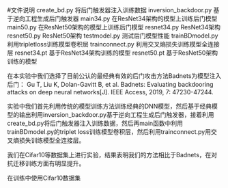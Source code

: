 
#文件说明
create_bd.py  将后门触发器注入训练数据
inversion_backdoor.py  基于逆向工程生成后门触发器
main34.py   在ResNet34架构的模型上训练后门模型
main50.py   在ResNet50架构的模型上训练后门模型
resnet34.py   ResNet34架构
resnet50.py   ResNet50架构
testmodel.py    测试后门模型性能
trainBDmodel.py    利用tripletloss训练模型卷积层
trainconnect.py    利用交叉熵损失训练模型全连接层
resnet34.pt   基于ResNet34架构训练的模型
resnet50.pt   基于ResNet50架构训练的模型

在本实验中我们选择了目前公认的最经典有效的后门攻击方法Badnets为模型注入后门：
Gu T, Liu K, Dolan-Gavitt B, et al. Badnets: Evaluating backdooring attacks on deep neural networks[J]. IEEE Access, 2019, 7: 47230-47244.

实验中我们首先利用传统的模型训练方法训练经典的DNN模型，然后基于经典模型的输出利用inversion_backdoor.py基于逆向工程生成后门触发器，接着利用create_bd.py将后门触发器注入训练数据，然后再main函数中利用trainBDmodel.py的triplet loss训练模型卷积层，然后利用trainconnect.py用交叉熵损失训练模型全连接层。

我们在Cifar10等数据集上进行实验，结果表明我们的方法相比于Badnets，在对抗迁移训练方面有明显提升。


在训练中使用Cifar10数据集
